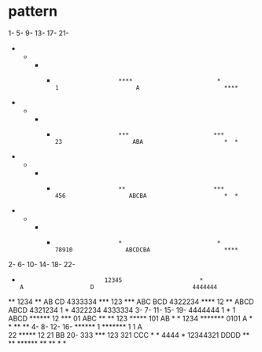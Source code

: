 # pattern
1-                            5-                      9-                13-                  17-                        21-
* * * *                       ****                        *                1                      A                        ****
* * * *                       ***                        ***               23                    ABA                       *  *
* * * *                       **                         ***               456                  ABCBA                      *  *
* * * *                       *                           *                78910               ABCDCBA                     ****

2-                            6-                      10-                14-                  18-                       22-
*                             12345                      *                  A                   D                            4444444
**                            1234                       **                 AB                  CD                           4333334
***                           123                        ***                ABC                 BCD                          4322234
****                          12                         **                 ABCD                ABCD                         4321234
                              1                          *                                                                   4322234
                                                                                                                             4333334
3-                            7-                      11-                15-                  19-                            4444444
1                                  *                      1                  ABCD               ******
12                                ***                     01                 ABC                **  **
123                              *****                    101                AB                 *    *
1234                            *******                   0101               A                  *    *
                                                                                                **  **
4-                            8-                      12-                16-                    ******
1                                *******                 1      1            A                
22                                *****                  12    21            BB                20-
333                                ***                   123  321            CCC                  *    *
4444                                *                    12344321            DDDD                 **  **
                                                                                                  ******
                                                                                                  **  **
                                                                                                  *    *
